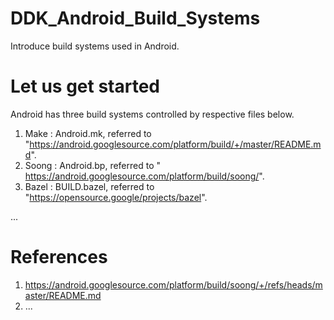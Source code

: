 # DDK_Android_Build_Systems
Introduce build systems used in Android.

# Let us get started
Android has three build systems controlled by respective files below.</br>
1. Make : Android.mk, referred to "https://android.googlesource.com/platform/build/+/master/README.md".
2. Soong : Android.bp, referred to " https://android.googlesource.com/platform/build/soong/".
3. Bazel : BUILD.bazel, referred to "https://opensource.google/projects/bazel".

... </br>

# References
1. https://android.googlesource.com/platform/build/soong/+/refs/heads/master/README.md
2. ...
